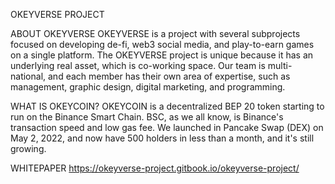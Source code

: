 OKEYVERSE PROJECT

ABOUT OKEYVERSE
OKEYVERSE is a project with several  subprojects focused on developing de-fi, web3 social media, and play-to-earn games on a single platform. The OKEYVERSE project is unique because it has an underlying real asset, which is co-working space. Our team is multi-national, and each member has their own area of expertise, such as management, graphic design, digital marketing, and programming.

WHAT IS OKEYCOIN?
OKEYCOIN is a decentralized BEP 20 token starting to run on the Binance Smart Chain. BSC, as we all know, is Binance's transaction speed and low gas fee. We launched in Pancake Swap (DEX) on May 2, 2022, and now have 500 holders in less than a month, and it's still growing.

WHITEPAPER
https://okeyverse-project.gitbook.io/okeyverse-project/
